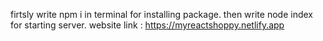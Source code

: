 firtsly write npm i in terminal for installing package.
then write node index for starting server.
website link : https://myreactshoppy.netlify.app
